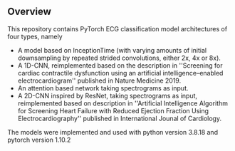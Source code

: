 ## Overview

This repository contains PyTorch ECG classification model architectures of four types, namely 
* A model based on InceptionTime (with varying amounts of initial downsampling by repeated strided convolutions, either 2x, 4x or 8x).
* A 1D-CNN, reimplemented based on the description in ''Screening for cardiac contractile dysfunction using an artificial intelligence–enabled electrocardiogram'' published in Nature Medicine 2019.
* An attention based network taking spectrograms as input.
* A 2D-CNN inspired by ResNet, taking spectrograms as input, reimplemented based on description in ''Artificial Intelligence Algorithm for Screening Heart Failure with Reduced Ejection Fraction Using Electrocardiography'' published in International Jounal of Cardiology.

The models were implemented and used with python version 3.8.18 and pytorch version 1.10.2
